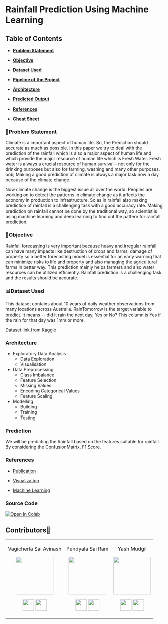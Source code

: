 # Rainfall Prediction Using Machine Learning

## Table of Contents
* **[Problem Statement](#problem-statement)**

* **[Objective](#objective)**

* **[Dataset Used](#dataset-used)**

* **[Pipeline of the Project](Project%20Pipeline/Pipeline.md)**

* **[Architecture](#architecture)**

* **[Predicted Output](#prediction)**

* **[References](#references)**

* **[Cheat Sheet](Cheat%20Sheet/Cheat%20Sheet.md)**

### 🤔Problem Statement
Climate is a important aspect of human life. So, the Prediction should accurate as much as possible. In this paper we try to deal with the prediction of the rainfall which is also a major aspect of human life and which provide the major resource of human life which is Fresh Water. Fresh water is always a crucial resource of human survival – not only for the drinking purposes but also for farming, washing and many other purposes.
oobj
Making a good prediction of climate is always a major task now a day because of the climate change.

Now climate change is the biggest issue all over the world. Peoples are working on to detect the patterns in climate change as it affects the economy in production to infrastructure. So as in rainfall also making prediction of rainfall is a challenging task with a good accuracy rate. Making prediction on rainfall cannot be done by the traditional way, so scientist is using machine learning and deep learning to find out the pattern for rainfall prediction.

### 🎯Objective
Rainfall forecasting is very important because heavy and irregular rainfall can have many impacts like destruction of crops and farms, damage of property so a better forecasting model is essential for an early warning that can minimize risks to life and property and also managing the agricultural farms in better way. This prediction mainly helps farmers and also water resources can be utilized efficiently. Rainfall prediction is a challenging task and the results should be accurate.

### 📊Dataset Used
This dataset contains about 10 years of daily weather observations from many locations across Australia.
RainTomorrow is the target variable to predict. It means -- did it rain the next day, Yes or No? This column is Yes if the rain for that day was 1mm or more.

[Dataset link from Kaggle](https://www.kaggle.com/jsphyg/weather-dataset-rattle-package)

### Architecture
* Exploratory Data Analysis
    * Data Exploration
    * Visualisation
* Data Preprocessing
    * Class Imbalance 
    * Feature Selection
    * Missing Values
    * Encoding Categorical Values
    * Feature Scaling
* Modelling
    * Building 
    * Training
    * Testing 

### Prediction
We will be predicting the Rainfall based on the features suitable for rainfall. By considering the ConfusionMatrix, F1 Score. 

### References
* [Publication](https://www.researchgate.net/publication/336914968_Predicting_Rainfall_using_Machine_Learning_Techniques)

* [Visualization](https://github.com/mwaskom/seaborn)

* [Machine Learning](https://github.com/eriklindernoren/ML-From-Scratch)

### Source Code
[![Open In Colab](https://colab.research.google.com/assets/colab-badge.svg)](https://colab.research.google.com/drive/1WveSSKVtiLCBHAjI_mJ184g-4TzXtqRb#scrollTo=lVGDyO7QYIBy)

## Contributors🤝 

<table>
<tr align="center">
<td>

Vagicherla Sai Avinash

<p align="center">
<img src = "https://user-images.githubusercontent.com/76832424/140940372-bff31373-ad70-4788-a8a6-d71138cf8e6e.jpg"  height="120">
</p>
<p align="center">
<a href = "https://github.com/SaiAvinash2002"><img src = "http://www.iconninja.com/files/241/825/211/round-collaboration-social-github-code-circle-network-icon.svg" width="36" height = "36"/></a>
<a href = "https://www.linkedin.com/in/vagicherla-sai-avinash-066037199/">
<img src = "http://www.iconninja.com/files/863/607/751/network-linkedin-social-connection-circular-circle-media-icon.svg" width="36" height="36"/>
</a>
</p>
</td>

<td>

Pendyala Sai Ram

<p align="center">
<img src = "https://static.thenounproject.com/png/17241-200.png"  height="120" >
</p>
<p align="center">
<a href = "https://github.com"><img src = "http://www.iconninja.com/files/241/825/211/round-collaboration-social-github-code-circle-network-icon.svg" width="36" height = "36"/></a>
<a href = "https://www.linkedin.com">
<img src = "http://www.iconninja.com/files/863/607/751/network-linkedin-social-connection-circular-circle-media-icon.svg" width="36" height="36"/>
</a>
</p>
</td>
   
 <td>

Yash Mudgil

<p align="center">
<img src = "https://avatars.githubusercontent.com/u/52819045?s=400&u=2422373922de3bf509260caad2de5f02d36e1ef8&v=4"  height="120">
</p>
<p align="center">
<a href = "https://github.com/yashmudgil"><img src = "http://www.iconninja.com/files/241/825/211/round-collaboration-social-github-code-circle-network-icon.svg" width="36" height = "36"/></a>
<a href = "https://www.linkedin.com/in/yash-mudgil-84966a18b/">
<img src = "http://www.iconninja.com/files/863/607/751/network-linkedin-social-connection-circular-circle-media-icon.svg" width="36" height="36"/>
</a>
</p>
</td>
</table>
